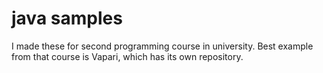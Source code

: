 # java samples

I made these for second programming course in university. Best example from that course is Vapari, which has its own repository.
